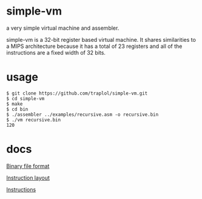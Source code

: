 simple-vm
=========
a very simple virtual machine and assembler.

simple-vm is a 32-bit register based virtual machine. It shares similarities to a MIPS 
architecture because it has a total of 23 registers and all of the instructions are a 
fixed width of 32 bits.

usage
=====
```
$ git clone https://github.com/traplol/simple-vm.git
$ cd simple-vm
$ make
$ cd bin
$ ./assembler ../examples/recursive.asm -o recursive.bin
$ ./vm recursive.bin
120
```

docs
====

[Binary file format](docs/binary-file-format.md)

[Instruction layout](docs/instruction-layout.md)

[Instructions](docs/instructions.md)